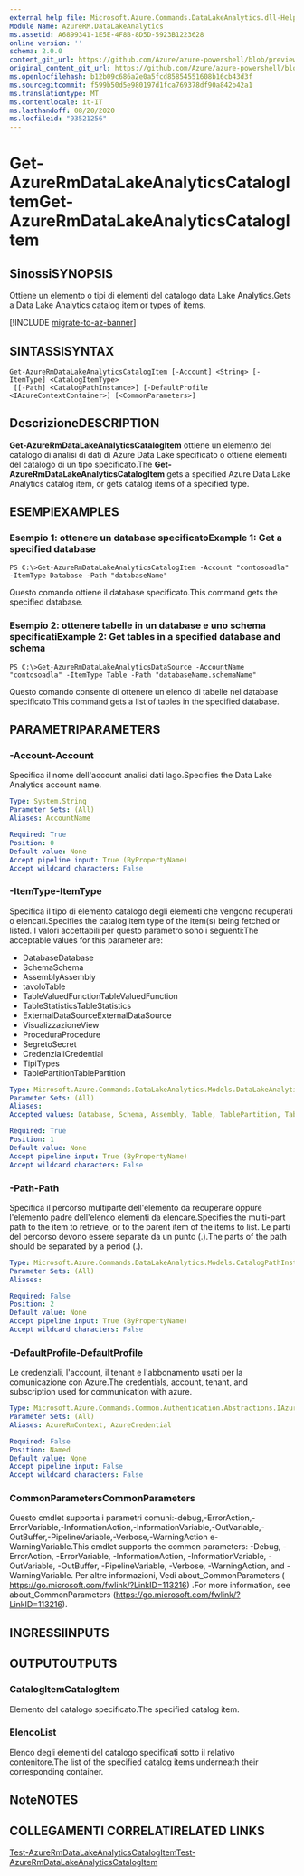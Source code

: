 ```yaml
---
external help file: Microsoft.Azure.Commands.DataLakeAnalytics.dll-Help.xml
Module Name: AzureRM.DataLakeAnalytics
ms.assetid: A6899341-1E5E-4F8B-8D5D-5923B1223628
online version: ''
schema: 2.0.0
content_git_url: https://github.com/Azure/azure-powershell/blob/preview/src/ResourceManager/DataLakeAnalytics/Commands.DataLakeAnalytics/help/Get-AzureRmDataLakeAnalyticsCatalogItem.md
original_content_git_url: https://github.com/Azure/azure-powershell/blob/preview/src/ResourceManager/DataLakeAnalytics/Commands.DataLakeAnalytics/help/Get-AzureRmDataLakeAnalyticsCatalogItem.md
ms.openlocfilehash: b12b09c686a2e0a5fcd85854551608b16cb43d3f
ms.sourcegitcommit: f599b50d5e980197d1fca769378df90a842b42a1
ms.translationtype: MT
ms.contentlocale: it-IT
ms.lasthandoff: 08/20/2020
ms.locfileid: "93521256"
---
```

# <span data-ttu-id="5d7b8-101">Get-AzureRmDataLakeAnalyticsCatalogItem</span><span class="sxs-lookup"><span data-stu-id="5d7b8-101">Get-AzureRmDataLakeAnalyticsCatalogItem</span></span>

## <span data-ttu-id="5d7b8-102">Sinossi</span><span class="sxs-lookup"><span data-stu-id="5d7b8-102">SYNOPSIS</span></span>
<span data-ttu-id="5d7b8-103">Ottiene un elemento o tipi di elementi del catalogo data Lake Analytics.</span><span class="sxs-lookup"><span data-stu-id="5d7b8-103">Gets a Data Lake Analytics catalog item or types of items.</span></span>

[!INCLUDE [migrate-to-az-banner](../../includes/migrate-to-az-banner.md)]

## <span data-ttu-id="5d7b8-104">SINTASSI</span><span class="sxs-lookup"><span data-stu-id="5d7b8-104">SYNTAX</span></span>

```
Get-AzureRmDataLakeAnalyticsCatalogItem [-Account] <String> [-ItemType] <CatalogItemType>
 [[-Path] <CatalogPathInstance>] [-DefaultProfile <IAzureContextContainer>] [<CommonParameters>]
```

## <span data-ttu-id="5d7b8-105">Descrizione</span><span class="sxs-lookup"><span data-stu-id="5d7b8-105">DESCRIPTION</span></span>
<span data-ttu-id="5d7b8-106">**Get-AzureRmDataLakeAnalyticsCatalogItem** ottiene un elemento del catalogo di analisi di dati di Azure Data Lake specificato o ottiene elementi del catalogo di un tipo specificato.</span><span class="sxs-lookup"><span data-stu-id="5d7b8-106">The **Get-AzureRmDataLakeAnalyticsCatalogItem** gets a specified Azure Data Lake Analytics catalog item, or gets catalog items of a specified type.</span></span>

## <span data-ttu-id="5d7b8-107">ESEMPI</span><span class="sxs-lookup"><span data-stu-id="5d7b8-107">EXAMPLES</span></span>

### <span data-ttu-id="5d7b8-108">Esempio 1: ottenere un database specificato</span><span class="sxs-lookup"><span data-stu-id="5d7b8-108">Example 1: Get a specified database</span></span>
```
PS C:\>Get-AzureRmDataLakeAnalyticsCatalogItem -Account "contosoadla" -ItemType Database -Path "databaseName"
```

<span data-ttu-id="5d7b8-109">Questo comando ottiene il database specificato.</span><span class="sxs-lookup"><span data-stu-id="5d7b8-109">This command gets the specified database.</span></span>

### <span data-ttu-id="5d7b8-110">Esempio 2: ottenere tabelle in un database e uno schema specificati</span><span class="sxs-lookup"><span data-stu-id="5d7b8-110">Example 2: Get tables in a specified database and schema</span></span>
```
PS C:\>Get-AzureRmDataLakeAnalyticsDataSource -AccountName "contosoadla" -ItemType Table -Path "databaseName.schemaName"
```

<span data-ttu-id="5d7b8-111">Questo comando consente di ottenere un elenco di tabelle nel database specificato.</span><span class="sxs-lookup"><span data-stu-id="5d7b8-111">This command gets a list of tables in the specified database.</span></span>

## <span data-ttu-id="5d7b8-112">PARAMETRI</span><span class="sxs-lookup"><span data-stu-id="5d7b8-112">PARAMETERS</span></span>

### <span data-ttu-id="5d7b8-113">-Account</span><span class="sxs-lookup"><span data-stu-id="5d7b8-113">-Account</span></span>
<span data-ttu-id="5d7b8-114">Specifica il nome dell'account analisi dati lago.</span><span class="sxs-lookup"><span data-stu-id="5d7b8-114">Specifies the Data Lake Analytics account name.</span></span>

```yaml
Type: System.String
Parameter Sets: (All)
Aliases: AccountName

Required: True
Position: 0
Default value: None
Accept pipeline input: True (ByPropertyName)
Accept wildcard characters: False
```

### <span data-ttu-id="5d7b8-115">-ItemType</span><span class="sxs-lookup"><span data-stu-id="5d7b8-115">-ItemType</span></span>
<span data-ttu-id="5d7b8-116">Specifica il tipo di elemento catalogo degli elementi che vengono recuperati o elencati.</span><span class="sxs-lookup"><span data-stu-id="5d7b8-116">Specifies the catalog item type of the item(s) being fetched or listed.</span></span>
<span data-ttu-id="5d7b8-117">I valori accettabili per questo parametro sono i seguenti:</span><span class="sxs-lookup"><span data-stu-id="5d7b8-117">The acceptable values for this parameter are:</span></span>

- <span data-ttu-id="5d7b8-118">Database</span><span class="sxs-lookup"><span data-stu-id="5d7b8-118">Database</span></span>
- <span data-ttu-id="5d7b8-119">Schema</span><span class="sxs-lookup"><span data-stu-id="5d7b8-119">Schema</span></span>
- <span data-ttu-id="5d7b8-120">Assembly</span><span class="sxs-lookup"><span data-stu-id="5d7b8-120">Assembly</span></span>
- <span data-ttu-id="5d7b8-121">tavolo</span><span class="sxs-lookup"><span data-stu-id="5d7b8-121">Table</span></span>
- <span data-ttu-id="5d7b8-122">TableValuedFunction</span><span class="sxs-lookup"><span data-stu-id="5d7b8-122">TableValuedFunction</span></span>
- <span data-ttu-id="5d7b8-123">TableStatistics</span><span class="sxs-lookup"><span data-stu-id="5d7b8-123">TableStatistics</span></span>
- <span data-ttu-id="5d7b8-124">ExternalDataSource</span><span class="sxs-lookup"><span data-stu-id="5d7b8-124">ExternalDataSource</span></span>
- <span data-ttu-id="5d7b8-125">Visualizzazione</span><span class="sxs-lookup"><span data-stu-id="5d7b8-125">View</span></span>
- <span data-ttu-id="5d7b8-126">Procedura</span><span class="sxs-lookup"><span data-stu-id="5d7b8-126">Procedure</span></span>
- <span data-ttu-id="5d7b8-127">Segreto</span><span class="sxs-lookup"><span data-stu-id="5d7b8-127">Secret</span></span>
- <span data-ttu-id="5d7b8-128">Credenziali</span><span class="sxs-lookup"><span data-stu-id="5d7b8-128">Credential</span></span>
- <span data-ttu-id="5d7b8-129">Tipi</span><span class="sxs-lookup"><span data-stu-id="5d7b8-129">Types</span></span>
- <span data-ttu-id="5d7b8-130">TablePartition</span><span class="sxs-lookup"><span data-stu-id="5d7b8-130">TablePartition</span></span>

```yaml
Type: Microsoft.Azure.Commands.DataLakeAnalytics.Models.DataLakeAnalyticsEnums+CatalogItemType
Parameter Sets: (All)
Aliases: 
Accepted values: Database, Schema, Assembly, Table, TablePartition, TableValuedFunction, TableStatistics, ExternalDataSource, View, Procedure, Secret, Credential, Types, Package

Required: True
Position: 1
Default value: None
Accept pipeline input: True (ByPropertyName)
Accept wildcard characters: False
```

### <span data-ttu-id="5d7b8-131">-Path</span><span class="sxs-lookup"><span data-stu-id="5d7b8-131">-Path</span></span>
<span data-ttu-id="5d7b8-132">Specifica il percorso multiparte dell'elemento da recuperare oppure l'elemento padre dell'elenco elementi da elencare.</span><span class="sxs-lookup"><span data-stu-id="5d7b8-132">Specifies the multi-part path to the item to retrieve, or to the parent item of the items to list.</span></span>
<span data-ttu-id="5d7b8-133">Le parti del percorso devono essere separate da un punto (.).</span><span class="sxs-lookup"><span data-stu-id="5d7b8-133">The parts of the path should be separated by a period (.).</span></span>

```yaml
Type: Microsoft.Azure.Commands.DataLakeAnalytics.Models.CatalogPathInstance
Parameter Sets: (All)
Aliases: 

Required: False
Position: 2
Default value: None
Accept pipeline input: True (ByPropertyName)
Accept wildcard characters: False
```

### <span data-ttu-id="5d7b8-134">-DefaultProfile</span><span class="sxs-lookup"><span data-stu-id="5d7b8-134">-DefaultProfile</span></span>
<span data-ttu-id="5d7b8-135">Le credenziali, l'account, il tenant e l'abbonamento usati per la comunicazione con Azure.</span><span class="sxs-lookup"><span data-stu-id="5d7b8-135">The credentials, account, tenant, and subscription used for communication with azure.</span></span>

```yaml
Type: Microsoft.Azure.Commands.Common.Authentication.Abstractions.IAzureContextContainer
Parameter Sets: (All)
Aliases: AzureRmContext, AzureCredential

Required: False
Position: Named
Default value: None
Accept pipeline input: False
Accept wildcard characters: False
```

### <span data-ttu-id="5d7b8-136">CommonParameters</span><span class="sxs-lookup"><span data-stu-id="5d7b8-136">CommonParameters</span></span>
<span data-ttu-id="5d7b8-137">Questo cmdlet supporta i parametri comuni:-debug,-ErrorAction,-ErrorVariable,-InformationAction,-InformationVariable,-OutVariable,-OutBuffer,-PipelineVariable,-Verbose,-WarningAction e-WarningVariable.</span><span class="sxs-lookup"><span data-stu-id="5d7b8-137">This cmdlet supports the common parameters: -Debug, -ErrorAction, -ErrorVariable, -InformationAction, -InformationVariable, -OutVariable, -OutBuffer, -PipelineVariable, -Verbose, -WarningAction, and -WarningVariable.</span></span> <span data-ttu-id="5d7b8-138">Per altre informazioni, Vedi about_CommonParameters ( https://go.microsoft.com/fwlink/?LinkID=113216) .</span><span class="sxs-lookup"><span data-stu-id="5d7b8-138">For more information, see about_CommonParameters (https://go.microsoft.com/fwlink/?LinkID=113216).</span></span>

## <span data-ttu-id="5d7b8-139">INGRESSI</span><span class="sxs-lookup"><span data-stu-id="5d7b8-139">INPUTS</span></span>

## <span data-ttu-id="5d7b8-140">OUTPUT</span><span class="sxs-lookup"><span data-stu-id="5d7b8-140">OUTPUTS</span></span>

### <span data-ttu-id="5d7b8-141">CatalogItem</span><span class="sxs-lookup"><span data-stu-id="5d7b8-141">CatalogItem</span></span>
<span data-ttu-id="5d7b8-142">Elemento del catalogo specificato.</span><span class="sxs-lookup"><span data-stu-id="5d7b8-142">The specified catalog item.</span></span>

### <span data-ttu-id="5d7b8-143">Elenco<CatalogItem></span><span class="sxs-lookup"><span data-stu-id="5d7b8-143">List<CatalogItem></span></span>
<span data-ttu-id="5d7b8-144">Elenco degli elementi del catalogo specificati sotto il relativo contenitore.</span><span class="sxs-lookup"><span data-stu-id="5d7b8-144">The list of the specified catalog items underneath their corresponding container.</span></span>

## <span data-ttu-id="5d7b8-145">Note</span><span class="sxs-lookup"><span data-stu-id="5d7b8-145">NOTES</span></span>

## <span data-ttu-id="5d7b8-146">COLLEGAMENTI CORRELATI</span><span class="sxs-lookup"><span data-stu-id="5d7b8-146">RELATED LINKS</span></span>

[<span data-ttu-id="5d7b8-147">Test-AzureRmDataLakeAnalyticsCatalogItem</span><span class="sxs-lookup"><span data-stu-id="5d7b8-147">Test-AzureRmDataLakeAnalyticsCatalogItem</span></span>](./Test-AzureRmDataLakeAnalyticsCatalogItem.md)


